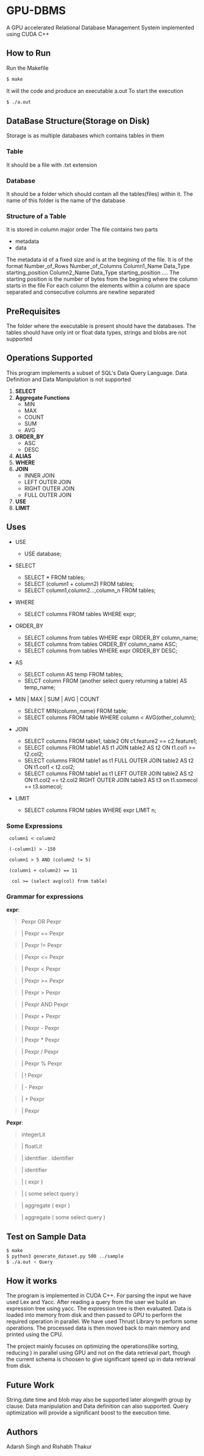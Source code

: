 # GPU-DBMS
A GPU accelerated Relational Database Management System implemented using CUDA C++
## How to Run

Run the Makefile
```bash
$ make 
```
It will the code and produce an executable a.out
To start the execution
```bash
$ ./a.out
```
## DataBase Structure(Storage on Disk)

Storage is as multiple databases which contains tables in them
### Table

It should be a file with .txt extension

### Database

It should be a folder which should contain all the tables(files) within it. The name of this folder is the name of the database 

### Structure of a Table

It is stored in column major order
The file contains two parts 
* metadata
* data

The metadata id of a fixed size and is at the begining of the file. It is of the format
Number_of_Rows Number_of_Columns Column1_Name Data_Type starting_position Column2_Name Data_Type starting_position .... 
The starting position is the number of bytes from the begining where the column starts in the file
For each column the elements within a column are space separated and consecutive columns are newline separated

## PreRequisites

The folder where the executable is present should have the databases.
The tables should have only int or float data types, strings and blobs are not supported

## Operations Supported 

This program implements a subset of SQL's Data Query Language. Data Definition and Data Manipulation is not supported

1. **SELECT**
2. **Aggregate Functions**
   * MIN
   * MAX
   * COUNT
   * SUM
   * AVG
3. **ORDER_BY**
   * ASC
   * DESC
4. **ALIAS**
5. **WHERE**
6. **JOIN**
   * INNER JOIN
   * LEFT OUTER JOIN
   * RIGHT OUTER JOIN
   * FULL OUTER JOIN
7. **USE**
8. **LIMIT**
## Uses
*   USE

      * USE database;

*  SELECT

     * SELECT * FROM tables;
     * SELECT (column1 + column2) FROM tables;
     * SELECT column1,column2...,column_n FROM tables;

*  WHERE

     * SELECT columns FROM tables WHERE expr;

*  ORDER_BY
  
     * SELECT columns from tables WHERE expr ORDER_BY column_name;
     * SELECT columns from tables ORDER_BY column_name ASC;
     * SELECT columns from tables WHERE expr ORDER_BY DESC;

*   AS
     
     * SELECT column AS temp FROM tables;
     * SELCT column FROM (another select query returning a table) AS temp_name;

*  MIN | MAX | SUM | AVG | COUNT
     
     * SELECT MIN(column_name) FROM table;
     * SELECT columns FROM table WHERE column < AVG(other_column);

* JOIN
     
     * SELECT columns FROM table1, table2 ON c1.feature2 == c2.feature1;
     * SELECT columns FROM table1 AS t1 JOIN table2 AS t2 ON t1.col1 >= t2.col2;
     * SELECT columns FROM table1 as t1 FULL OUTER JOIN table2 AS t2 ON t1.col1 < t2.col2;
     * SELECT columns FROM table1 as t1 LEFT OUTER JOIN table2 AS t2 ON t1.col2 == t2.col2 RIGHT OUTER JOIN table3 AS t3 on t1.somecol == t3.somecol;
* LIMIT
    * SELECT columns FROM tables WHERE expr LIMIT n;
### Some Expressions
```
 column1 < column2

 (-column1) > -150

 column1 > 5 AND (column2 != 5)

 (column1 + column2) == 11

  col >= (select avg(col) from table)
```
### Grammar for expressions
**expr**:

>Pexpr OR Pexpr
 
>|	Pexpr == Pexpr

>|	Pexpr != Pexpr

>|	Pexpr <= Pexpr

>|	Pexpr < Pexpr

>|	Pexpr >= Pexpr

>|	Pexpr > Pexpr

>|	Pexpr AND Pexpr

>|	Pexpr + Pexpr

>|	Pexpr - Pexpr

>|	Pexpr * Pexpr

>|	Pexpr / Pexpr

>|	Pexpr % Pexpr

>|	! Pexpr

>|	- Pexpr

>|	+ Pexpr

>|	Pexpr

**Pexpr**:

>	integerLit

>|	floatLit

>|	identifier . identifier

>|	identifier

>|	( expr )

>|	( some select query )

>|	aggregate ( expr )

>|	aggregate ( some select query )

## Test on Sample Data
```bash
$ make
$ python3 generate_dataset.py 500 ../sample
$ ./a.out < Query
```

## How it works
The program is implemented in CUDA C++. For parsing the input we have used Lex and Yacc. After reading a query from the user we build an expression tree using yacc. The expression tree is then evaluated. Data is loaded into memory from disk and then passed to GPU to perform the required operation in parallel. We have used Thrust Library to perform some operations. The processed data is then moved back to main memory and printed using the CPU.

The project mainly focuses on optimizing the operations(like sorting, reducing ) in parallel using GPU and not on the data retrieval part, though the current schema is choosen to give significant speed up in data retrieval from disk.

## Future Work
String,date time and blob may also be supported later alongwith group by clause. Data manipulation and Data definition can also supported. Query optimization will provide a significant boost to the execution time. 

## Authors
Adarsh Singh and Rishabh Thakur
